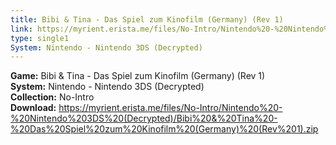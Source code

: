 ```yaml
---
title: Bibi & Tina - Das Spiel zum Kinofilm (Germany) (Rev 1)
link: https://myrient.erista.me/files/No-Intro/Nintendo%20-%20Nintendo%203DS%20(Decrypted)/Bibi%20&%20Tina%20-%20Das%20Spiel%20zum%20Kinofilm%20(Germany)%20(Rev%201).zip
type: single1
System: Nintendo - Nintendo 3DS (Decrypted)
---
```

<b>Game:</b> Bibi & Tina - Das Spiel zum Kinofilm (Germany) (Rev 1)<br>
<b>System:</b> Nintendo - Nintendo 3DS (Decrypted)<br>
<b>Collection:</b> No-Intro<br>
<b>Download:</b> https://myrient.erista.me/files/No-Intro/Nintendo%20-%20Nintendo%203DS%20(Decrypted)/Bibi%20&%20Tina%20-%20Das%20Spiel%20zum%20Kinofilm%20(Germany)%20(Rev%201).zip